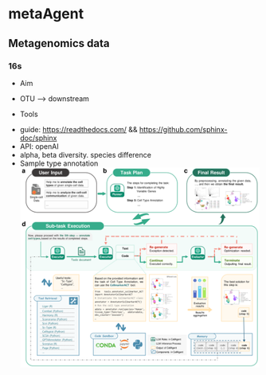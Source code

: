# metaAgent
## Metagenomics data
### 16s
- Aim
 *  OTU --> downstream
- Tools
 * guide:  https://readthedocs.com/  && https://github.com/sphinx-doc/sphinx 
 * API: openAI
 * alpha, beta diversity. species difference
 * Sample type annotation
![](https://raw.githubusercontent.com/jinhuili-lab/personal_image_bed/master/forMD/202411242123349.png)
